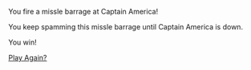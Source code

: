 You fire a missle barrage at Captain America!

You keep spamming this missle barrage until Captain America is down.

You win!

[Play Again?](../welcome.md)